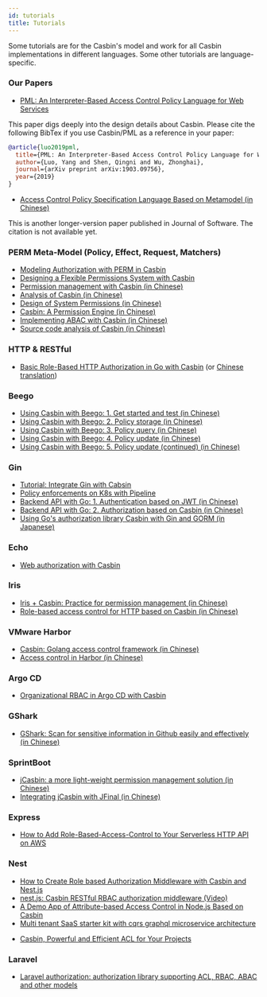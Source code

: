 ```yaml
---
id: tutorials
title: Tutorials
---
```


Some tutorials are for the Casbin's model and work for all Casbin implementations in different languages. Some other tutorials are language-specific.

### Our Papers

- [PML: An Interpreter-Based Access Control Policy Language for Web Services](https://arxiv.org/abs/1903.09756)

This paper digs deeply into the design details about Casbin. Please cite the following BibTex if you use Casbin/PML as a reference in your paper:

```bibtex
@article{luo2019pml,
  title={PML: An Interpreter-Based Access Control Policy Language for Web Services},
  author={Luo, Yang and Shen, Qingni and Wu, Zhonghai},
  journal={arXiv preprint arXiv:1903.09756},
  year={2019}
}
```

- [Access Control Policy Specification Language Based on Metamodel (in Chinese)](http://www.jos.org.cn/1000-9825/5624.htm)

This is another longer-version paper published in Journal of Software. The citation is not available yet.

### PERM Meta-Model (Policy, Effect, Request, Matchers)

- [Modeling Authorization with PERM in Casbin](https://vicarie.in/posts/generalized-authz.html)
- [Designing a Flexible Permissions System with Casbin](https://medium.com/silo-blog/designing-a-flexible-permissions-system-with-casbin-f5d97fef17b8)
- [Permission management with Casbin (in Chinese)](http://www.cnblogs.com/wang_yb/archive/2018/11/20/9987397.html)
- [Analysis of Casbin (in Chinese)](https://www.cnblogs.com/xiaohunshi/p/10372881.html)
- [Design of System Permissions (in Chinese)](https://github.com/xizhibei/blog/issues/101)
- [Casbin: A Permission Engine (in Chinese)](https://github.com/xizhibei/blog/issues/102)
- [Implementing ABAC with Casbin (in Chinese)](https://www.cnblogs.com/studyzy/p/11380736.html)
- [Source code analysis of Casbin (in Chinese)](https://www.cnblogs.com/yjf512/p/12200206.html)

<!--DOCUSAURUS_CODE_TABS-->

<!--Go-->

### HTTP & RESTful

- [Basic Role-Based HTTP Authorization in Go with Casbin](https://zupzup.org/casbin-http-role-auth) (or [Chinese translation](https://studygolang.com/articles/12323))

### Beego

- [Using Casbin with Beego: 1. Get started and test (in Chinese)](https://blog.csdn.net/hotqin888/article/details/78460385)
- [Using Casbin with Beego: 2. Policy storage (in Chinese)](https://blog.csdn.net/hotqin888/article/details/78571240)
- [Using Casbin with Beego: 3. Policy query (in Chinese)](https://blog.csdn.net/hotqin888/article/details/78992250)
- [Using Casbin with Beego: 4. Policy update (in Chinese)](https://blog.csdn.net/hotqin888/article/details/80032538)
- [Using Casbin with Beego: 5. Policy update (continued) (in Chinese)](https://blog.csdn.net/hotqin888/article/details/80092285)

### Gin

- [Tutorial: Integrate Gin with Cabsin](https://dev.to/maxwellhertz/tutorial-integrate-gin-with-cabsin-56m0)
- [Policy enforcements on K8s with Pipeline](https://banzaicloud.com/blog/policy-enforcement-k8s/)
- [Backend API with Go: 1. Authentication based on JWT (in Chinese)](https://studygolang.com/topics/6998)
- [Backend API with Go: 2. Authorization based on Casbin (in Chinese)](https://studygolang.com/topics/6999)
- [Using Go's authorization library Casbin with Gin and GORM (in Japanese)](https://www.zaneli.com/blog/20181203)

### Echo

- [Web authorization with Casbin](http://klotzandrew.com/blog/authorization-with-casbin)

### Iris

- [Iris + Casbin: Practice for permission management (in Chinese)](https://zxc0328.github.io/2018/05/14/casbin-iris/)
- [Role-based access control for HTTP based on Casbin (in Chinese)](https://studyiris.com/example/exper/casbin.html)

### VMware Harbor

- [Casbin: Golang access control framework (in Chinese)](http://www.growingdev.com/articles/2020/01/12/1578838858526.html)
- [Access control in Harbor (in Chinese)](http://www.growingdev.com/articles/2020/01/10/1578670203670.html)

### Argo CD

- [Organizational RBAC in Argo CD with Casbin](https://argoproj.github.io/argo-cd/operator-manual/rbac/)

### GShark

- [GShark: Scan for sensitive information in Github easily and effectively (in Chinese)](https://mp.weixin.qq.com/s?__biz=MzI3MjA3MTY3Mw==&mid=2247483770&idx=1&sn=9f02c2803e1c946e8c23b16ff3eba757&chksm=eb396fecdc4ee6fa2f378e846f354f45acf6e6f540cfd54190e9353df47c7707e3a2aadf714f&token=115330850&lang=zh_CN#rd)

<!--Java-->

### SprintBoot

- [jCasbin: a more light-weight permission management solution (in Chinese)](https://blog.csdn.net/waynelee0809/article/details/85702551)
- [Integrating jCasbin with JFinal (in Chinese)](http://www.jfinal.com/share/842)

<!--Node.js-->

### Express

- [How to Add Role-Based-Access-Control to Your Serverless HTTP API on AWS](https://dev.to/matttyler/how-to-add-role-based-access-control-to-your-serverless-http-api-on-aws-17bk)

### Nest

- [How to Create Role based Authorization Middleware with Casbin and Nest.js](https://dev.to/dwipr/how-to-create-role-based-authorization-middleware-with-casbin-and-nest-js-52gm)
- [nest.js: Casbin RESTful RBAC authorization middleware (Video)](https://www.youtube.com/watch?v=mWlPNrCgVdE)
- [A Demo App of Attribute-based Access Control in Node.js Based on Casbin](https://github.com/Jarvie8176/casbin-example)
- [Multi tenant SaaS starter kit with cqrs graphql microservice architecture](https://github.com/juicycleff/ultimate-backend)

<!--PHP-->

- [Casbin, Powerful and Efficient ACL for Your Projects](http://phpmagazine.net/2018/11/casbin-powerful-and-efficient-acl-for-your-projects.html)

### Laravel

- [Laravel authorization: authorization library supporting ACL, RBAC, ABAC and other models](https://developpaper.com/laravel-authorization-authorization-library-supporting-acl-rbac-abac-and-other-models/)

<!--Python-->

<!--END_DOCUSAURUS_CODE_TABS-->


